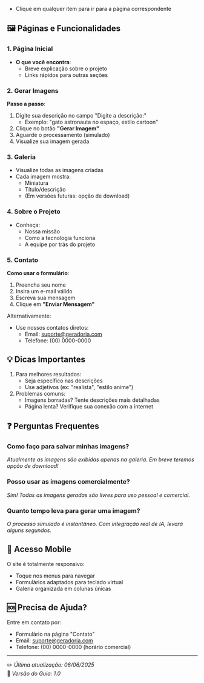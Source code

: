 - Clique em qualquer item para ir para a página correspondente

## 🖼️ Páginas e Funcionalidades

### 1. Página Inicial
- **O que você encontra**:
  - Breve explicação sobre o projeto
  - Links rápidos para outras seções

### 2. Gerar Imagens
**Passo a passo**:
1. Digite sua descrição no campo "Digite a descrição:"
   - Exemplo: "gato astronauta no espaço, estilo cartoon"
2. Clique no botão **"Gerar Imagem"**
3. Aguarde o processamento (simulado)
4. Visualize sua imagem gerada

### 3. Galeria
- Visualize todas as imagens criadas
- Cada imagem mostra:
  - Miniatura
  - Título/descrição
  - (Em versões futuras: opção de download)

### 4. Sobre o Projeto
- Conheça:
  - Nossa missão
  - Como a tecnologia funciona
  - A equipe por trás do projeto

### 5. Contato
**Como usar o formulário**:
1. Preencha seu nome
2. Insira um e-mail válido
3. Escreva sua mensagem
4. Clique em **"Enviar Mensagem"**

Alternativamente:
- Use nossos contatos diretos:
  - Email: suporte@geradoria.com
  - Telefone: (00) 0000-0000

## 💡 Dicas Importantes
1. Para melhores resultados:
   - Seja específico nas descrições
   - Use adjetivos (ex: "realista", "estilo anime")
2. Problemas comuns:
   - Imagens borradas? Tente descrições mais detalhadas
   - Página lenta? Verifique sua conexão com a internet

## ❓ Perguntas Frequentes

### Como faço para salvar minhas imagens?
*Atualmente as imagens são exibidas apenas na galeria. Em breve teremos opção de download!*

### Posso usar as imagens comercialmente?
*Sim! Todas as imagens geradas são livres para uso pessoal e comercial.*

### Quanto tempo leva para gerar uma imagem?
*O processo simulado é instantâneo. Com integração real de IA, levará alguns segundos.*

## 📱 Acesso Mobile
O site é totalmente responsivo:
- Toque nos menus para navegar
- Formulários adaptados para teclado virtual
- Galeria organizada em colunas únicas

## 🆘 Precisa de Ajuda?
Entre em contato por:
- Formulário na página "Contato"
- Email: suporte@geradoria.com
- Telefone: (00) 0000-0000 (horário comercial)

---

✏️ *Última atualização: 06/06/2025*  
🔄 *Versão do Guia: 1.0*